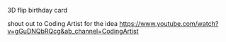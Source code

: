 3D flip birthday card


shout out to Coding Artist for the idea https://www.youtube.com/watch?v=gGuDNQbRQcg&ab_channel=CodingArtist
